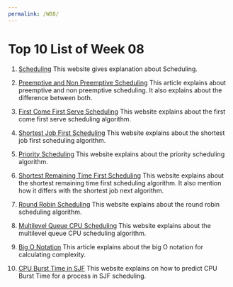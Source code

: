 ```yaml
---
permalink: /W08/
---
```


# Top 10 List of Week 08

1. [Scheduling](https://www.tutorialspoint.com/operating_system/os_process_scheduling.htm)
This website gives explanation about Scheduling.

2. [Preemptive and Non Preemptive Scheduling](https://www.geeksforgeeks.org/preemptive-and-non-preemptive-scheduling/)
This article explains about preemptive and non preemptive scheduling. It also explains about the difference between both.

3. [First Come First Serve Scheduling](https://www.geeksforgeeks.org/program-for-fcfs-cpu-scheduling-set-1/)
This website explains about the first come first serve scheduling algorithm.

4. [Shortest Job First Scheduling](https://www.geeksforgeeks.org/program-for-shortest-job-first-or-sjf-cpu-scheduling-set-1-non-preemptive/)
This website explains about the shortest job first scheduling algorithm.

5. [Priority Scheduling](https://www.geeksforgeeks.org/priority-cpu-scheduling-with-different-arrival-time-set-2/)
This website explains about the priority scheduling algorithm.

6. [Shortest Remaining Time First Scheduling](https://www.geeksforgeeks.org/introduction-of-shortest-remaining-time-first-srtf-algorithm/)
This website explains about the shortest remaining time first scheduling algorithm. It also mention how it differs with the shortest job next algorithm.

7. [Round Robin Scheduling](https://www.geeksforgeeks.org/program-round-robin-scheduling-set-1/)
This website explains about the round robin scheduling algorithm.

8. [Multilevel Queue CPU Scheduling](https://www.geeksforgeeks.org/multilevel-queue-mlq-cpu-scheduling/)
This website explains about the multilevel queue CPU scheduling algorithm.

9. [Big O Notation](https://www.freecodecamp.org/news/big-o-notation-why-it-matters-and-why-it-doesnt-1674cfa8a23c/)
This article explains about the big O notation for calculating complexity.

10. [CPU Burst Time in SJF](https://www.javatpoint.com/os-prediction-of-cpu-burst-time-for-a-process-in-sjf)
This website explains on how to predict CPU Burst Time for a process in SJF scheduling.

